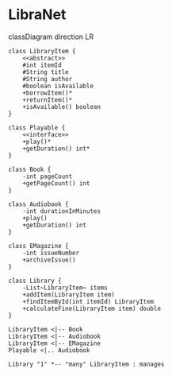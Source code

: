 # LibraNet

classDiagram
    direction LR

    class LibraryItem {
        <<abstract>>
        #int itemId
        #String title
        #String author
        #boolean isAvailable
        +borrowItem()*
        +returnItem()*
        +isAvailable() boolean
    }

    class Playable {
        <<interface>>
        +play()*
        +getDuration() int*
    }

    class Book {
        -int pageCount
        +getPageCount() int
    }

    class Audiobook {
        -int durationInMinutes
        +play()
        +getDuration() int
    }

    class EMagazine {
        -int issueNumber
        +archiveIssue()
    }
    
    class Library {
        -List~LibraryItem~ items
        +addItem(LibraryItem item)
        +findItemById(int itemId) LibraryItem
        +calculateFine(LibraryItem item) double
    }

    LibraryItem <|-- Book
    LibraryItem <|-- Audiobook
    LibraryItem <|-- EMagazine
    Playable <|.. Audiobook
    
    Library "1" *-- "many" LibraryItem : manages